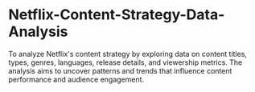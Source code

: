 # Netflix-Content-Strategy-Data-Analysis
To analyze Netflix's content strategy by exploring data on content titles, types, genres, languages, release details, and viewership metrics. The analysis aims to uncover patterns and trends that influence content performance and audience engagement.
